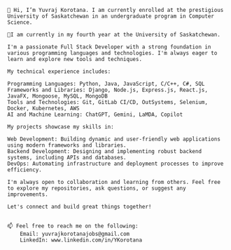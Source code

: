 

    👋 Hi, I’m Yuvraj Korotana. I am currently enrolled at the prestigious University of Saskatchewan in an undergraduate program in Computer Science.
    
    🌱I am currently in my fourth year at the University of Saskatchewan. 
    
    I'm a passionate Full Stack Developer with a strong foundation in various programming languages and technologies. I'm always eager to learn and explore new tools and techniques.

    My technical experience includes:

    Programming Languages: Python, Java, JavaScript, C/C++, C#, SQL
    Frameworks and Libraries: Django, Node.js, Express.js, React.js, JavaFX, Mongoose, MySQL, MongoDB
    Tools and Technologies: Git, GitLab CI/CD, OutSystems, Selenium, Docker, Kubernetes, AWS
    AI and Machine Learning: ChatGPT, Gemini, LaMDA, Copilot

    My projects showcase my skills in:

    Web Development: Building dynamic and user-friendly web applications using modern frameworks and libraries.
    Backend Development: Designing and implementing robust backend systems, including APIs and databases.
    DevOps: Automating infrastructure and deployment processes to improve efficiency.

    I'm always open to collaboration and learning from others. Feel free to explore my repositories, ask questions, or suggest any improvements.

    Let's connect and build great things together!


    📫 Feel free to reach me on the following:
        Email: yuvrajkorotanajobs@gmail.com
        LinkedIn: www.linkedin.com/in/YKorotana

